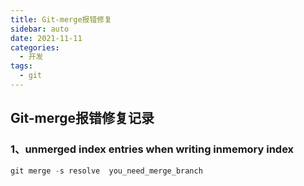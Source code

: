 ```yaml
---
title: Git-merge报错修复
sidebar: auto
date: 2021-11-11
categories:
  - 开发
tags:
  - git
---
```


## Git-merge报错修复记录

### 1、unmerged index entries when writing inmemory index

```javascript
git merge -s resolve  you_need_merge_branch
```

